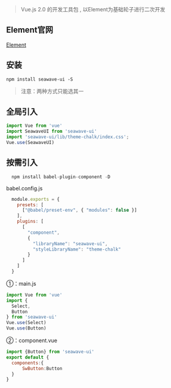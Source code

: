 > Vue.js 2.0 的开发工具包 , 以Element为基础轮子进行二次开发

## Element官网
[Element](https://element.eleme.cn/#/zh-CN)

## 安装
```shell
npm install seawave-ui -S
```

> 注意：两种方式只能选其一
## 全局引入
``` javascript
import Vue from 'vue'
import SeawaveUI from 'seawave-ui'
import 'seawave-ui/lib/theme-chalk/index.css';
Vue.use(SeawaveUI)
```

## 按需引入
```javascript
  npm install babel-plugin-component -D
```

babel.config.js
``` javascript
  module.exports = {
    presets: [
      ["@babel/preset-env", { "modules": false }]
    ],
    plugins: [
      [
        "component",
        {
          "libraryName": "seawave-ui",
          "styleLibraryName": "theme-chalk"
        }
      ]
    ]
  }
```
①：main.js
``` javascript
import Vue from 'vue'
import {
  Select,
  Button
} from 'seawave-ui'
Vue.use(Select)
Vue.use(Button)
```
②：component.vue
``` javascript
import {Button} from 'seawave-ui'
export default {
  components:{
      SwButton:Button
  }
}
```